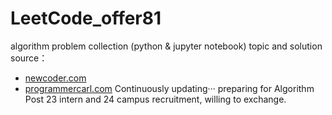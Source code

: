 # LeetCode_offer81
algorithm problem collection (python & jupyter notebook)
topic and solution source：
- [newcoder.com](https://www.nowcoder.com/exam/oj/ta?page=1&tpId=13&type=13)
- [programmercarl.com](https://www.programmercarl.com/)
Continuously updating···
preparing for Algorithm Post 23 intern and 24 campus recruitment, willing to exchange.
